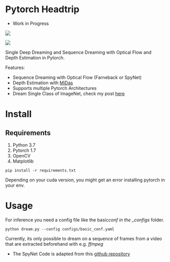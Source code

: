 # Pytorch Headtrip

-   Work in Progress

![](examples/dream_example.gif)

[![](https://img.youtube.com/vi/Cd5LNeT5wHI/0.jpg)](https://youtu.be/Cd5LNeT5wHI)

Single Deep Dreaming and Sequence Dreaming with Optical Flow and Depth Estimation in Pytorch.

Features:

-   Sequence Dreaming with Optical Flow (Farneback or SpyNet)
-   Depth Estimation with [MiDas](https://pytorch.org/hub/intelisl_midas_v2/)
-   Supports multiple Pytorch Architectures
-   Dream Single Class of ImageNet, check my post [here](https://towardsdatascience.com/deep-lucid-dreaming-94fecd3cd46d)

# Install

## Requirements

1. Python 3.7
2. Pytorch 1.7
3. OpenCV
4. Matplotlib

```
pip install -r requirements.txt
```
Depending on your cuda version, you might get an error installing pytorch in your env.

# Usage

For inference you need a config file like the basic*conf in the \_configs* folder.

```
python dream.py --config configs/basic_conf.yaml
```

Currently, its only possible to dream on a sequence of frames from a video that are
extracted beforehand with e.g. _ffmpeg_

-   The SpyNet Code is adapted from this [github repository](https://github.com/sniklaus/pytorch-spynet)
